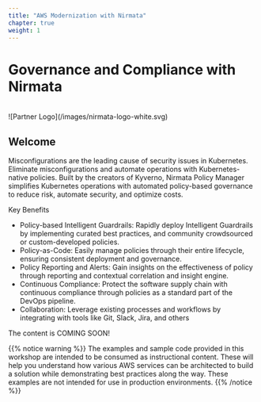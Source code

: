 ```yaml
---
title: "AWS Modernization with Nirmata"
chapter: true
weight: 1
---
```


# Governance and Compliance with Nirmata 
<br>
![Partner Logo](/images/nirmata-logo-white.svg) 
<br>

## Welcome

Misconfigurations are the leading cause of security issues in Kubernetes. Eliminate misconfigurations and automate operations with Kubernetes-native policies. Built by the creators of Kyverno, Nirmata Policy Manager simplifies Kubernetes operations with automated policy-based governance to reduce risk, automate security, and optimize costs.

Key Benefits
* Policy-based Intelligent Guardrails: Rapidly deploy Intelligent Guardrails by implementing curated best practices, and community crowdsourced or custom-developed policies.
* Policy-as-Code: Easily manage policies through their entire lifecycle, ensuring consistent deployment and governance.
* Policy Reporting and Alerts: Gain insights on the effectiveness of policy through reporting and contextual correlation and insight engine.
* Continuous Compliance: Protect the software supply chain with continuous compliance through policies as a standard part of the DevOps pipeline.
* Collaboration: Leverage existing processes and workflows by integrating with tools like Git, Slack, Jira, and others

The content is COMING SOON!

{{% notice warning %}}
The examples and sample code provided in this workshop are intended to be consumed as instructional content. These will help you understand how various AWS services can be architected to build a solution while demonstrating best practices along the way. These examples are not intended for use in production environments.
{{% /notice %}}